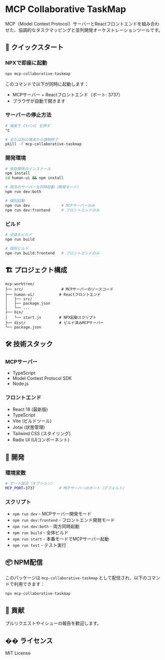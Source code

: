 # MCP Collaborative TaskMap

MCP（Model Context Protocol）サーバーとReactフロントエンドを組み合わせた、協調的なタスクマッピングと並列開発オーケストレーションツールです。

## 🚀 クイックスタート

### NPXで即座に起動

```bash
npx mcp-collaborative-taskmap
```

このコマンドで以下が同時に起動します：
- MCPサーバー + Reactフロントエンド（ポート: 3737）
- ブラウザが自動で開きます

### サーバーの停止方法

```bash
# 端末で Ctrl+C を押す
^C

# または別の端末から強制終了
pkill -f mcp-collaborative-taskmap
```

### 開発環境

```bash
# 依存関係のインストール
npm install
cd human-ui && npm install

# 両方のサーバーを同時起動（開発モード）
npm run dev:both

# 個別起動
npm run dev              # MCPサーバーのみ
npm run dev:frontend     # フロントエンドのみ
```

### ビルド

```bash
# 全体をビルド
npm run build

# 個別ビルド
npm run build:frontend   # フロントエンドのみ
```

## 🏗️ プロジェクト構成

```
mcp-worktree/
├── src/                 # MCPサーバーのソースコード
├── human-ui/           # Reactフロントエンド
│   ├── src/
│   ├── package.json
│   └── ...
├── bin/
│   └── start.js        # NPX起動スクリプト
├── dist/               # ビルド済みMCPサーバー
└── package.json
```

## 🛠️ 技術スタック

### MCPサーバー
- TypeScript
- Model Context Protocol SDK
- Node.js

### フロントエンド
- React 18 (最新版)
- TypeScript
- Vite (ビルドツール)
- Jotai (状態管理)
- Tailwind CSS (スタイリング)
- Radix UI (UIコンポーネント)

## 📝 開発

### 環境変数

```bash
# ポート設定（オプション）
MCP_PORT=3737           # MCPサーバーのポート（デフォルト）
```

### スクリプト

- `npm run dev` - MCPサーバー開発モード
- `npm run dev:frontend` - フロントエンド開発モード  
- `npm run dev:both` - 両方同時起動
- `npm run build` - 全体ビルド
- `npm run start` - 本番モードでMCPサーバー起動
- `npm run test` - テスト実行

## 📦 NPM配信

このパッケージは `mcp-collaborative-taskmap` として配信され、以下のコマンドで利用できます：

```bash
npx mcp-collaborative-taskmap
```

## 🤝 貢献

プルリクエストやイシューの報告を歓迎します。

## �� ライセンス

MIT License 